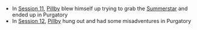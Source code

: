 - In [Session 11](/pages/session-11), [Pillby](/pages/pillby) blew himself up trying to grab the [Summerstar](/pages/summerstar) and ended up in Purgatory
- In [Session 12](/pages/session-12), [Pillby](/pages/pillby) hung out and had some misadventures in Purgatory

